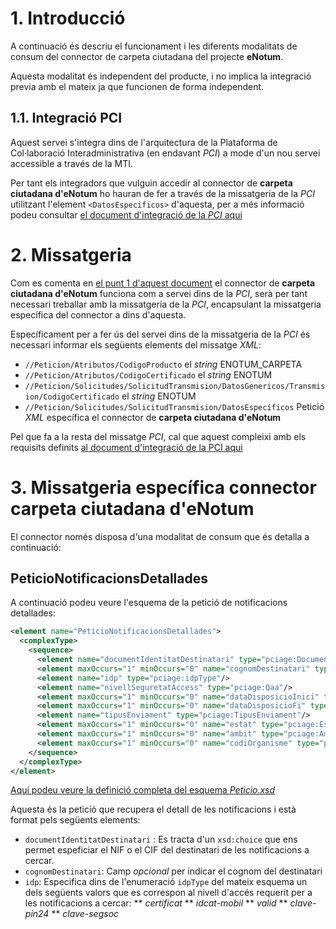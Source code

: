 # 1. Introducció

A continuació és descriu el funcionament i les diferents modalitats de consum del connector de carpeta ciutadana del projecte **eNotum**.

Aquesta modalitat és independent del producte, i no implica la integració previa amb el mateix ja que funcionen de forma independent.

## 1.1. Integració PCI

Aquest servei s'integra dins de l'arquitectura de la Plataforma de Col·laboració Interadministrativa (en endavant _PCI_) a mode d'un nou servei accessible a través de la MTI. 

Per tant els integradors que vulguin accedir al connector de **carpeta ciutadana d'eNotum** ho hauran de fer a través de la missatgeria de la _PCI_ utilitzant l'element `<DatosEspecificos>` d'aquesta, per a més informació podeu consultar [el document d'integració de la _PCI_ aqui](https://www.aoc.cat/knowledge-base/plataforma-de-col-laboracio-administrativa-2/idservei/enotum/)

# 2. Missatgeria

Com es comenta en [el punt 1 d'aquest document](#11-integració-pci) el connector de **carpeta ciutadana d'eNotum** funciona com a servei dins de la _PCI_, serà per tant necessari treballar amb la missatgeria de la _PCI_, encapsulant la missatgeria específica del connector a dins d'aquesta.

Específicament per a fer ús del servei dins de la missatgeria de la _PCI_ és necessari informar els següents elements del missatge _XML_:

* `//Peticion/Atributos/CodigoProducto` el _string_ ENOTUM_CARPETA
* `//Peticion/Atributos/CodigoCertificado` el _string_ ENOTUM
* `//Peticion/Solicitudes/SolicitudTransmision/DatosGenericos/Transmision/CodigoCertificado` el _string_ ENOTUM
* `//Peticion/Solicitudes/SolicitudTransmision/DatosEspecíficos` Petició _XML_ específica el connector de **carpeta ciutadana d'eNotum**

Pel que fa a la resta del missatge _PCI_, cal que aquest compleixi amb els requisits definits [al document d'integració de la PCI aqui](https://www.aoc.cat/knowledge-base/plataforma-de-col-laboracio-administrativa-2/idservei/enotum/)

# 3. Missatgeria específica connector carpeta ciutadana d'eNotum

El connector només disposa d'una modalitat de consum que és detalla a continuació:

## PeticioNotificacionsDetallades

A continuació podeu veure l'esquema de la petició de notificacions detallades:

```xml
<element name="PeticioNotificacionsDetallades">
  <complexType>
    <sequence>
      <element name="documentIdentitatDestinatari" type="pciage:DocumentIdentitatDestinatariType"/>
      <element maxOccurs="1" minOccurs="0" name="cognomDestinatari" type="pciage:Cognom"/>
      <element name="idp" type="pciage:idpType"/>
      <element name="nivellSeguretatAccess" type="pciage:Qaa"/>
      <element maxOccurs="1" minOccurs="0" name="dataDisposicioInici" type="dateTime"/>
      <element maxOccurs="1" minOccurs="0" name="dataDisposicioFi" type="dateTime"/>
      <element name="tipusEnviament" type="pciage:TipusEnviament"/>
      <element maxOccurs="1" minOccurs="0" name="estat" type="pciage:Estat"/>
      <element maxOccurs="1" minOccurs="0" name="ambit" type="pciage:Ambit"/>	
      <element maxOccurs="1" minOccurs="0" name="codiOrganisme" type="pciage:Organisme"/>							
    </sequence>
  </complexType>
</element>
```

[Aquí podeu veure la definició completa del esquema _Peticio.xsd_](https://github.com/ConsorciAOC/eNotum/blob/master/connectorCarpeta/xsds/peticioNotificacionsDetallades.xsd)

Aquesta és la petició que recupera el detall de les notificacions i està format pels següents elements:

* `documentIdentitatDestinatari` : Es tracta d'un `xsd:choice` que ens permet espeficiar el NIF o el CIF del destinatari de les notificacions a cercar.
* `cognomDestinatari`: Camp *opcional* per indicar el cognom del destinatari
* `idp`: Especifica dins de l'enumeració `idpType` del mateix esquema un dels següents valors que es correspon al nivell d'accés requerit per a les notificacions a cercar:
** *certificat*
** *idcat-mobil*
** *valid*
** *clave-pin24*
** *clave-segsoc*



